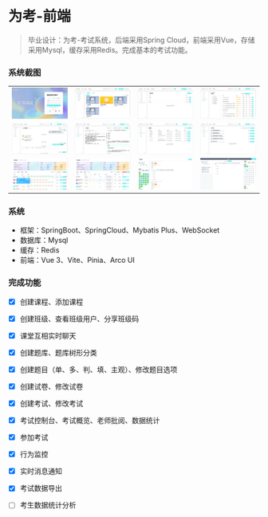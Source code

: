 # 为考-前端

> 毕业设计：为考-考试系统，后端采用Spring Cloud，前端采用Vue，存储采用Mysql，缓存采用Redis。完成基本的考试功能。

### 系统截图

<table>
    <tr>
        <td><img src="./images/image-20221218155031704.png"/></td>
        <td><img src="./images/image-20221218151201308.png"/></td>
         <td><img src="./images/image-20221218151234715.png"/></td>
         <td><img src="./images/image-20221218151312869.png"/></td>
    </tr>
    <tr>
        <td><img src="./images/image-20230202111804.png"/></td>         
        <td><img src="./images/image-20221218151535396.png"/></td>
         <td><img src="./images/image-20221218151606964.png"/></td>
         <td><img src="./images/image-20221218151632484.png"/></td>
    </tr>
    <tr>
        <td><img src="./images/QQ截图20230202112741.png"/></td>
        <td><img src="./images/QQ截图20230202112753.png"/></td>
         <td><img src="./images/image-20221218152214509.png"/></td>
         <td><img src="./images/image-20221218152256006.png"/></td>
    </tr>
</table>


### 系统

- 框架：SpringBoot、SpringCloud、Mybatis Plus、WebSocket
- 数据库：Mysql
- 缓存：Redis
- 前端：Vue 3、Vite、Pinia、Arco UI

### 完成功能

- [x] 创建课程、添加课程

- [x] 创建班级、查看班级用户、分享班级码

- [x] 课堂互相实时聊天

- [x] 创建题库、题库树形分类

- [x] 创建题目（单、多、判、填、主观）、修改题目选项

- [x] 创建试卷、修改试卷

- [x] 创建考试、修改考试

- [x] 考试控制台、考试概览、老师批阅、数据统计

- [x] 参加考试

- [x] 行为监控

- [x] 实时消息通知

- [x] 考试数据导出

- [ ] 考生数据统计分析

  

